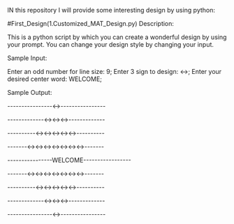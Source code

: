IN this repository I will provide some interesting design by using python:

#First_Design(1.Customized_MAT_Design.py) Description: 

This is a python script by which you can create a wonderful design by using your prompt.
You can change your design style by changing your input.

Sample Input:

Enter an odd number for line size: 9;
Enter 3 sign to design: <->;
Enter your desired center word: WELCOME;

Sample Output:


----------------<->----------------

-------------<-><-><->-------------

----------<-><-><-><-><->----------

-------<-><-><-><-><-><-><->-------

----------------WELCOME-----------------

-------<-><-><-><-><-><-><->-------

----------<-><-><-><-><->----------

-------------<-><-><->-------------

----------------<->----------------    

